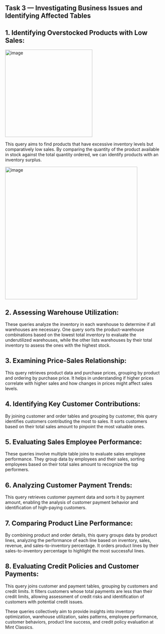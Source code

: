 ## Task 3 — Investigating Business Issues and Identifying Affected Tables

## 1. Identifying Overstocked Products with Low Sales: 
<img width="283" alt="image" src="https://github.com/ranjanshivam1/Analyze-Data-in-a-Model-Car-Database-with-MySQL-Workbench/assets/132743857/7213612f-bcf4-4c89-8ea9-5f177b4f4344">


This query aims to find products that have excessive inventory levels but comparatively low sales. By comparing the quantity of the product available in stock against the total quantity ordered, we can identify products with an inventory surplus.

<img width="429" alt="image" src="https://github.com/ranjanshivam1/Analyze-Data-in-a-Model-Car-Database-with-MySQL-Workbench/assets/132743857/f95f8d07-890a-42e3-acef-fb4542ccef92">

## 2. Assessing Warehouse Utilization:

These queries analyze the inventory in each warehouse to determine if all warehouses are necessary. One query sorts the product-warehouse combinations based on the lowest total inventory to evaluate the underutilized warehouses, while the other lists warehouses by their total inventory to assess the ones with the highest stock.

## 3. Examining Price-Sales Relationship: 
This query retrieves product data and purchase prices, grouping by product and ordering by purchase price. It helps in understanding if higher prices correlate with higher sales and how changes in prices might affect sales levels.

## 4. Identifying Key Customer Contributions:
By joining customer and order tables and grouping by customer, this query identifies customers contributing the most to sales. It sorts customers based on their total sales amount to pinpoint the most valuable ones.

## 5. Evaluating Sales Employee Performance:
These queries involve multiple table joins to evaluate sales employee performance. They group data by employees and their sales, sorting employees based on their total sales amount to recognize the top performers.

## 6. Analyzing Customer Payment Trends: 
This query retrieves customer payment data and sorts it by payment amount, enabling the analysis of customer payment behavior and identification of high-paying customers.

## 7. Comparing Product Line Performance: 
By combining product and order details, this query groups data by product lines, analyzing the performance of each line based on inventory, sales, revenue, and sales-to-inventory percentage. It orders product lines by their sales-to-inventory percentage to highlight the most successful lines.

## 8. Evaluating Credit Policies and Customer Payments: 
This query joins customer and payment tables, grouping by customers and credit limits. It filters customers whose total payments are less than their credit limits, allowing assessment of credit risks and identification of customers with potential credit issues.

These queries collectively aim to provide insights into inventory optimization, warehouse utilization, sales patterns, employee performance, customer behaviors, product line success, and credit policy evaluation at Mint Classics.
